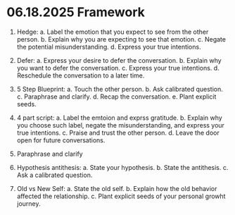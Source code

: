 # 06.18.2025 Framework

1. Hedge:
a. Label the emotion that you expect to see from the other person.
b. Explain why you are expecting to see that emotion.
c. Negate the potential misunderstanding.
d. Express your true intentions.

2. Defer:
a. Express your desire to defer the conversation.
b. Explain why you want to defer the conversation.
c. Express your true intentions.
d. Reschedule the conversation to a later time.

3. 5 Step Blueprint:
a. Touch the other person.
b. Ask calibrated question.
c. Paraphrase and clarify.
d. Recap the conversation.
e. Plant explicit seeds.

4. 4 part script:
a. Label the emtoion and exprss gratitude.
b. Explain why you choose such label, negate the misunderstanding, and express your true intentions.
c. Praise and trust the other person.
d. Leave the door open for future conversations.

5. Paraphrase and clarify

6. Hypothesis antithesis:
a. State your hypothesis.
b. State the antithesis.
c. Ask a calibrated question.

7. Old vs New Self:
a. State the old self.
b. Explain how the old behavior affected the relationship.
c. Plant explicit seeds of your personal growht journey.
